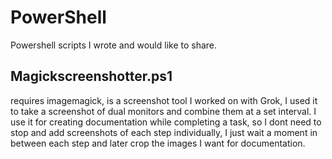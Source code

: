 # PowerShell
Powershell scripts I wrote and would like to share.
## Magickscreenshotter.ps1 
requires imagemagick, is a screenshot tool I worked on with Grok, I used it to take a screenshot of dual monitors and combine them at a set interval. I use it for creating documentation while completing a task, so I dont need to stop and add screenshots of each step individually, I just wait a moment in between each step and later crop the images I want for documentation.

